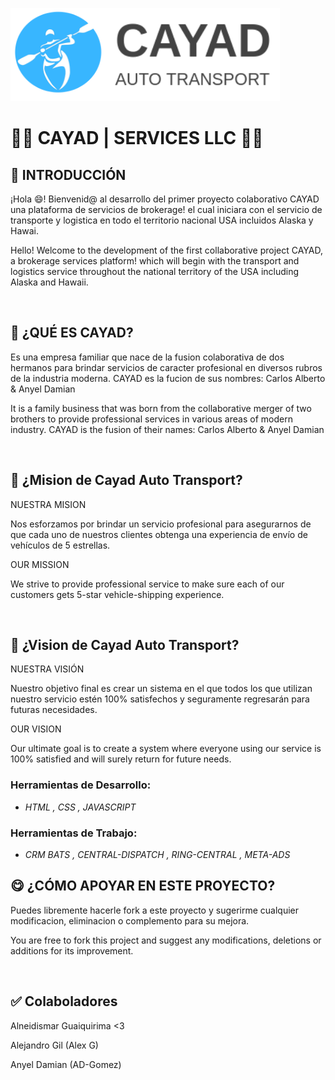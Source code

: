![HenryLogo](./img/logocayad.png)

# **🧑‍💻 CAYAD | SERVICES LLC 👩‍💻**

## **📌 INTRODUCCIÓN**

¡Hola 😄! Bienvenid@ al desarrollo del primer proyecto colaborativo CAYAD una plataforma de servicios de brokerage! el cual iniciara con el servicio de transporte y logistica en todo el territorio nacional USA incluidos Alaska y Hawai. 

Hello! Welcome to the development of the first collaborative project CAYAD, a brokerage services platform! which will begin with the transport and logistics service throughout the national territory of the USA including Alaska and Hawaii.

</br >

## **🔎 ¿QUÉ ES CAYAD?**

Es una empresa familiar que nace de la fusion colaborativa de dos hermanos para brindar servicios de caracter profesional en diversos rubros de la industria moderna. CAYAD es la fucion de sus nombres: Carlos Alberto & Anyel Damian

It is a family business that was born from the collaborative merger of two brothers to provide professional services in various areas of modern industry. CAYAD is the fusion of their names: Carlos Alberto & Anyel Damian

</br >

## **📖 ¿Mision de Cayad Auto Transport?**

NUESTRA MISION

Nos esforzamos por brindar un servicio profesional para asegurarnos de que cada uno de nuestros clientes obtenga una experiencia de envío de vehículos de 5 estrellas.

OUR MISSION

We strive to provide professional service to make sure each of our customers gets 5-star vehicle-shipping experience.

</br >

## **📖 ¿Vision de Cayad Auto Transport?**

NUESTRA VISIÓN

Nuestro objetivo final es crear un sistema en el que todos los que utilizan nuestro servicio estén 100% satisfechos y seguramente regresarán para futuras necesidades.

OUR VISION

Our ultimate goal is to create a system where everyone using our service is 100% satisfied and will surely return for future needs.

### Herramientas de Desarrollo:

-  *HTML , CSS , JAVASCRIPT* 

### Herramientas de Trabajo:

-  *CRM BATS , CENTRAL-DISPATCH , RING-CENTRAL , META-ADS* 

## **😋 ¿CÓMO APOYAR EN ESTE PROYECTO?**

Puedes libremente hacerle fork a este proyecto y sugerirme cualquier modificacion, eliminacion o complemento para su mejora. 

You are free to fork this project and suggest any modifications, deletions or additions for its improvement.

</br>

## **✅ Colaboladores**

Alneidismar Guaiquirima <3 

Alejandro Gil (Alex G)

Anyel Damian (AD-Gomez)
